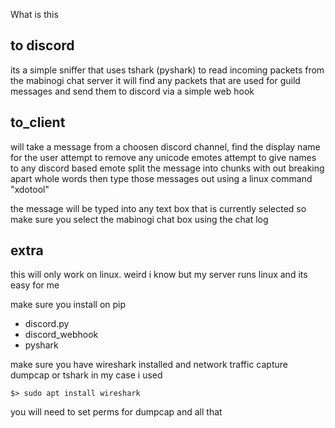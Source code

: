 What is this


## to discord
its a simple sniffer that uses tshark (pyshark) to read incoming packets from the mabinogi chat server
it will find any packets that are used for guild messages and send them to discord via a simple web hook

## to_client
will take a message from a choosen discord channel, find the display name for the user
attempt to remove any unicode emotes
attempt to give names to any discord based emote
split the message into chunks with out breaking apart whole words
then type those messages out using a linux command "xdotool"


the message will be typed into any text box that is currently selected so make sure you select the mabinogi chat box using the chat log


## extra

this will only work on linux. weird i know but my server runs linux and its easy for me

make sure you install on pip
- discord.py
- discord_webhook
- pyshark

make sure you have wireshark installed and network traffic capture dumpcap or tshark
in my case i used

```$> sudo apt install wireshark```

you will need to set perms for dumpcap and all that

